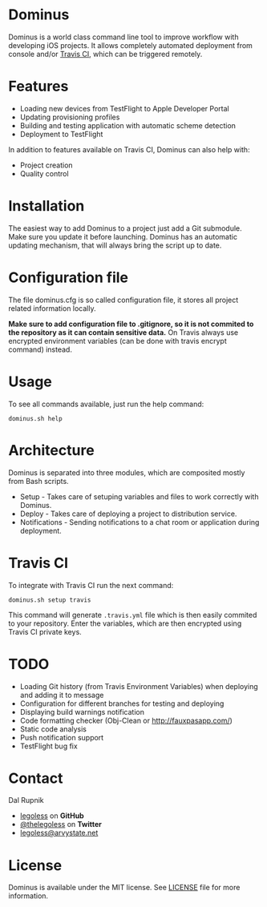 Dominus
=======

Dominus is a world class command line tool to improve workflow with developing iOS projects. It allows completely automated deployment from console and/or [Travis CI](https://travis-ci.com), which can be triggered remotely.

# Features

- Loading new devices from TestFlight to Apple Developer Portal
- Updating provisioning profiles
- Building and testing application with automatic scheme detection
- Deployment to TestFlight

In addition to features available on Travis CI, Dominus can also help with:

- Project creation
- Quality control

# Installation

The easiest way to add Dominus to a project just add a Git submodule. Make sure you update it before launching. Dominus has an automatic updating mechanism, that will always bring the script up to date.

# Configuration file

The file dominus.cfg is so called configuration file, it stores all project related information locally.

**Make sure to add configuration file to .gitignore, so it is not commited to the repository as it can contain sensitive data.** On Travis always use encrypted environment variables (can be done with travis encrypt command) instead.

# Usage

To see all commands available, just run the help command:

`dominus.sh help`

# Architecture

Dominus is separated into three modules, which are composited mostly from Bash scripts.

- Setup - Takes care of setuping variables and files to work correctly with Dominus.
- Deploy - Takes care of deploying a project to distribution service.
- Notifications - Sending notifications to a chat room or application during deployment.

# Travis CI

To integrate with Travis CI run the next command:

`dominus.sh setup travis`

This command will generate `.travis.yml` file which is then easily commited to your repository. Enter the variables, which are then encrypted using Travis CI private keys.

# TODO

- Loading Git history (from Travis Environment Variables) when deploying and adding it to message
- Configuration for different branches for testing and deploying
- Displaying build warnings notification
- Code formatting checker (Obj-Clean or http://fauxpasapp.com/)
- Static code analysis
- Push notification support
- TestFlight bug fix

Contact
======

Dal Rupnik

- [legoless](https://github.com/legoless) on **GitHub**
- [@thelegoless](https://twitter.com/thelegoless) on **Twitter**
- [legoless@arvystate.net](mailto:legoless@arvystate.net)

License
======

Dominus is available under the MIT license. See [LICENSE](https://github.com/Legoless/Dominus/blob/master/LICENSE) file for more information.
